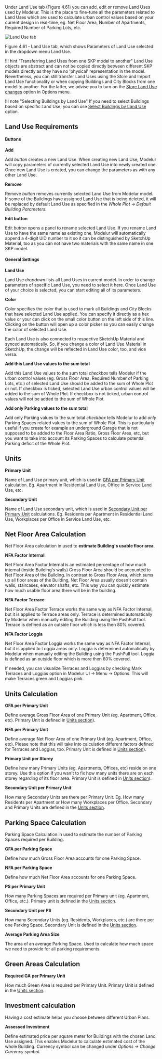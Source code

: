 Under Land Use tab (Figure 4.61) you can add, edit or remove Land Uses used by Modelur. This is the place to fine-tune all the parameters related to Land Uses which are used to calculate urban control values based on your current design in real-time, eg. Net Floor Area, Number of Apartments, Required Number of Parking Lots, etc.

![Land Use tab](../img/modelur_land_use_tab.png)
<figcaption>Figure 4.61 - Land Use tab, which shows Parameters of Land Use selected in the dropdown menu Land Use.</figcaption>

!!! hint "Transferring Land Uses from one SKP model to another"
    Land Use objects are abstract and can not be copied directly between different SKP models directly as they have no 'physical' representation in the model. Nevertheless, you can still transfer Land Uses using the Store and Import Land Use functionality or when copying Buildings and City Blocks from one model to another. For the latter, we advise you to turn on the [Store Land Use changes](/reference/menu/#options) option in Options menu.
    
!!! note "Selecting Buildings by Land Use"
    If you need to select Buildings based on specific Land Use, you can use [Select Buildings by Land Use](/reference/extensions_menu/#select-buildings-by-land-use) option.
    
Land Use Requirements
---------------------

#### Buttons ####

**Add**

Add _button_ creates a new Land Use. When creating new Land Use, Modelur will copy parameters of currently selected Land Use into newly created one. Once new Land Use is created, you can change the parameters as with any other Land Use.

**Remove**

Remove _button_ removes currently selected Land Use from Modelur model. If some of the Buildings have assigned Land Use that is being deleted, it will be replaced by default Land Use as specified in the _Whole Plot → Default Building Parameters_.

**Edit button**

Edit _button_ opens a panel to rename selected Land Use. If you rename Land Use to have the same name as existing one, Modelur will automatically append a 4-digit UID number to it so it can be distinguished by SketchUp Material, too as you can not have two materials with the same name in one SKP model.

#### General Settings ####

**Land Use**

Land Use _dropdown_ lists all Land Uses in current model. In order to change parameters of specific Land Use, you need to select it here. Once Land Use of your choice is selected, you can start editing all of its parameters.

**Color**

Color specifies the color that is used to mark all Buildings and City Blocks that have selected Land Use applied. You can specify it directly as a hex value or your can click on the small color button on the left side of this line. Clicking on the button will open up a color picker so you can easily change the color of selected Land Use.

Each Land Use is also connected to respective SketchUp Material and synced automatically. So, if you change a color of Land Use Material in SketchUp, the change will be reflected in Land Use color, too, and vice versa.

**Add this Land Use values to the sum total**

Add this Land Use values to the sum total _checkbox_ tells Modelur if the urban control values (eg. Gross Floor Area, Required Number of Parking Lots, etc.) of selected Land Use should be added to the sum of Whole Plot or not. If checkbox is ticked, selected Land Use urban control values will be added to the sum of Whole Plot. If checkbox is not ticked, urban control values will not be added to the sum of Whole Plot.

**Add only Parking values to the sum total**

Add only Parking values to the sum total _checkbox_ tells Modelur to add _only_ Parking Spaces related values to the sum of Whole Plot. This is particularly useful if you create for example an underground Garage that is not supposed to be added to the Floor Area Ratio, Gross Floor Area, etc, but you want to take into account its Parking Spaces to calculate potential Parking deficit of the Whole Plot.

Units
-----

**Primary Unit**

Name of Land Use primary unit, which is used in [GFA per Primary Unit](#units-calculation) calculation. Eg. Apartment in Residential Land Use, Office in Service Land Use, etc.

**Secondary Unit**

Name of Land Use secondary unit, which is used in [Secondary Unit per Primary Unit](#units-calculation) calculations. Eg. Residents par Apartment in Residential Land Use, Workplaces per Office in Service Land Use, etc.

Net Floor Area Calculation
--------------------------

Net Floor Area calculation in used to **estimate Building's usable floor area**.

**NFA Factor Internal**

Net Floor Area Factor Internal is an estimated percentage of how much internal (inside Building's walls) Gross Floor Area should be accounted to Net Floor Area of the Building. In contrast to Gross Floor Area, which sums up all floor areas of the Building, Net Floor Area usually doesn't contain walls, staircases, elevator shafts, etc. This way you can quickly estimate how much usable floor area there will be in the building.  

**NFA Factor Terrace**

Net Floor Area Factor Terrace works the same way as NFA Factor Internal, but it is applied to Terrace areas only. Terrace is determined automatically by Modelur when manually editing the Building using the PushPull tool. Terrace is defined as an outside floor which is less then 80% covered.

**NFA Factor Loggia**

Net Floor Area Factor Loggia works the same way as NFA Factor Internal, but it is applied to Loggia areas only. Loggia is determined automatically by Modelur when manually editing the Building using the PushPull tool. Loggia is defined as an outside floor which is more then 80% covered.

If needed, you can visualize Terraces and Loggias by checking Mark Terraces and Loggias option in Modelur UI → Menu → Options. This will make Terraces green and Loggias pink.

Units Calculation
-----------------

**GFA per Primary Unit**

Define average Gross Floor Area of one Primary Unit (eg. Apartment, Office, etc). Primary Unit is defined in [Units section](#units)).

**NFA per Primary Unit**

Define average Net Floor Area of one Primary Unit (eg. Apartment, Office, etc). Please note that this will take into calculation different factors defined for Terraces and Loggias, too. Primary Unit is defined in [Units section](#units)). 

**Primary Unit per Storey**

Define how many Primary Units (eg. Apartments, Offices, etc) reside on one storey. Use this option if you wan't to fix how many units there are on each storey regarding of its floor area. Primary Unit is defined in [Units section](#units)). 

**Secondary Unit per Primary Unit**

How many Secondary Units are there per Primary Unit. Eg. How many Residents per Apartment or How many Workplaces per Office. Secondary and Primary Units are defined in the [Units section](#units).

Parking Space Calculation
-------------------------

Parking Space Calculation in used to estimate the number of Parking Spaces required per Building.

**GFA per Parking Space**

Define how much Gross Floor Area accounts for one Parking Space.

**NFA per Parking Space**

Define how much Net Floor Area accounts for one Parking Space.

**PS per Primary Unit**

How many Parking Spaces are required per Primary unit (eg. Apartment, Office, etc.). Primary unit is defined in the [Units section](#units).

**Secondary Unit per PS**

How many Secondary Units (eg. Residents, Workplaces, etc.) are there per one Parking Space. Secondary Unit is defined in the [Units section](#units).

**Average Parking Area Size**

The area of an average Parking Space. Used to calculate how much space we need to provide for all parking requirements. 

Green Areas Calculation
-----------------------

**Required GA per Primary Unit**

How much Green Area is required per Primary Unit. Primary Unit is defined in the [Units section](#units).

Investment calculation
----------------------

Having a cost estimate helps you choose between different Urban Plans.

**Assessed Investment**

Define estimated price per square meter for Buildings with the chosen Land Use assigned. This enables Modelur to calculate estimated cost of the whole Building. Currency symbol can be changed under _Options -> Change Currency symbol_.
